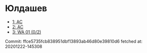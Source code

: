 # Юлдашев
- [1: AC](1.md)
- [2: AC](2.md)
- [3: WA 01 (0/2)](3.md)

Commit: ffce5735fcb838951dbf13893ab46d80e39810d6
 fetched at: 20201222-145308

